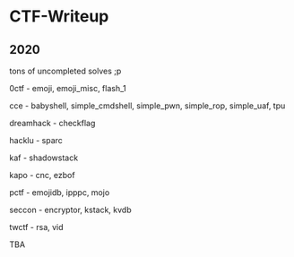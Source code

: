 # CTF-Writeup

## 2020

tons of uncompleted solves ;p

0ctf - emoji, emoji_misc, flash_1

cce - babyshell, simple_cmdshell, simple_pwn, simple_rop, simple_uaf, tpu

dreamhack - checkflag

hacklu - sparc

kaf - shadowstack

kapo - cnc, ezbof

pctf - emojidb, ipppc, mojo

seccon - encryptor, kstack, kvdb

twctf - rsa, vid

TBA
